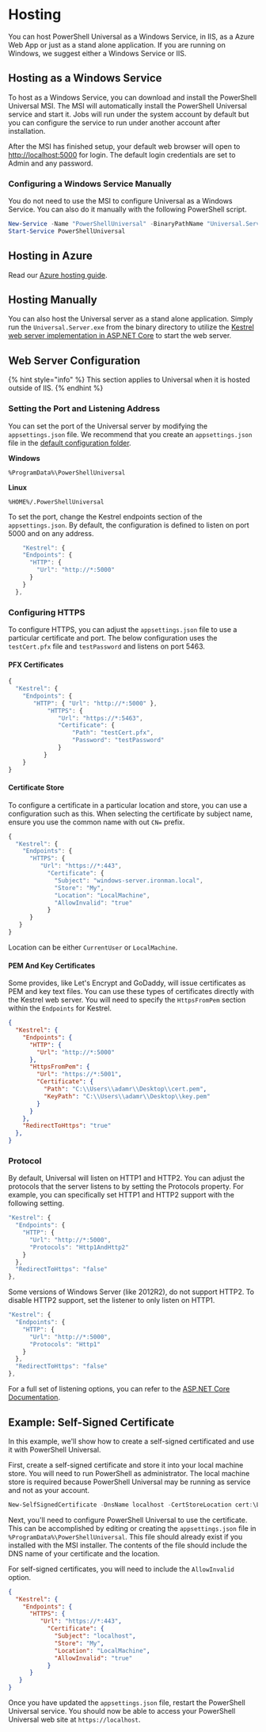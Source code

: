 # Hosting

You can host PowerShell Universal as a Windows Service, in IIS, as a Azure Web App or just as a stand alone application. If you are running on Windows, we suggest either a Windows Service or IIS.

## Hosting as a Windows Service

To host as a Windows Service, you can download and install the PowerShell Universal MSI. The MSI will automatically install the PowerShell Universal service and start it. Jobs will run under the system account by default but you can configure the service to run under another account after installation.

After the MSI has finished setup, your default web browser will open to [http://localhost:5000](http://localhost:5000) for login. The default login credentials are set to Admin and any password.

### Configuring a Windows Service Manually

You do not need to use the MSI to configure Universal as a Windows Service. You can also do it manually with the following PowerShell script.

```powershell
New-Service -Name "PowerShellUniversal" -BinaryPathName "Universal.Server.exe --service" -Description "PowerShell Universal server service." -DisplayName "PowerShell Universal" -StartupType Automatic
Start-Service PowerShellUniversal
```

## Hosting in Azure

Read our [Azure hosting guide](azure.md).

## Hosting Manually

You can also host the Universal server as a stand alone application. Simply run the `Universal.Server.exe` from the binary directory to utilize the [Kestrel web server implementation in ASP.NET Core](https://docs.microsoft.com/en-us/aspnet/core/fundamentals/servers/kestrel?view=aspnetcore-3.1) to start the web server.

## Web Server Configuration

{% hint style="info" %}
This section applies to Universal when it is hosted outside of IIS.
{% endhint %}

### Setting the Port and Listening Address

You can set the port of the Universal server by modifying the `appsettings.json` file. We recommend that you create an `appsettings.json` file in the [default configuration folder](https://docs.ironmansoftware.com/config/settings).

**Windows**

`%ProgramData%\PowerShellUniversal`

**Linux**

`%HOME%/.PowerShellUniversal`

To set the port, change the Kestrel endpoints section of the `appsettings.json`. By default, the configuration is defined to listen on port 5000 and on any address.

```javascript
    "Kestrel": {
    "Endpoints": {
      "HTTP": {
        "Url": "http://*:5000"
      }
    }
  },
```

### Configuring HTTPS

To configure HTTPS, you can adjust the `appsettings.json` file to use a particular certificate and port. The below configuration uses the `testCert.pfx` file and `testPassword` and listens on port 5463.

#### PFX Certificates

```javascript
{
  "Kestrel": {
    "Endpoints": {
       "HTTP": { "Url": "http://*:5000" },
           "HTTPS": {
              "Url": "https://*:5463",
              "Certificate": {
                  "Path": "testCert.pfx",
                  "Password": "testPassword"
              }
          }
    }
}
```

#### Certificate Store

To configure a certificate in a particular location and store, you can use a configuration such as this. When selecting the certificate by subject name, ensure you use the common name with out `CN=` prefix.&#x20;

```javascript
{
  "Kestrel": {
    "Endpoints": {
      "HTTPS": {
         "Url": "https://*:443",
           "Certificate": {
             "Subject": "windows-server.ironman.local",
             "Store": "My",
             "Location": "LocalMachine",
             "AllowInvalid": "true"
           }
      }
   }
}
```

Location can be either `CurrentUser` or `LocalMachine`.

#### PEM And Key Certificates

Some provides, like Let's Encrypt and GoDaddy, will issue certificates as PEM and key text files. You can use these types of certificates directly with the Kestrel web server. You will need to specify the `HttpsFromPem` section within the `Endpoints` for Kestrel.&#x20;

```json
{
  "Kestrel": {
    "Endpoints": {
      "HTTP": {
        "Url": "http://*:5000"
      },
      "HttpsFromPem": {
        "Url": "https://*:5001",
        "Certificate": {
          "Path": "C:\\Users\\adamr\\Desktop\\cert.pem",
          "KeyPath": "C:\\Users\\adamr\\Desktop\\key.pem"
        }
      }
    },
    "RedirectToHttps": "true"
  },
}
```

### Protocol

By default, Universal will listen on HTTP1 and HTTP2. You can adjust the protocols that the server listens to by setting the Protocols property. For example, you can specifically set HTTP1 and HTTP2 support with the following setting.

```javascript
"Kestrel": {
  "Endpoints": {
    "HTTP": {
      "Url": "http://*:5000",
      "Protocols": "Http1AndHttp2"
    }
  },
  "RedirectToHttps": "false"
},
```

Some versions of Windows Server (like 2012R2), do not support HTTP2. To disable HTTP2 support, set the listener to only listen on HTTP1.

```javascript
"Kestrel": {
  "Endpoints": {
    "HTTP": {
      "Url": "http://*:5000",
      "Protocols": "Http1"
    }
  },
  "RedirectToHttps": "false"
},
```

For a full set of listening options, you can refer to the [ASP.NET Core Documentation](https://docs.microsoft.com/en-us/aspnet/core/fundamentals/servers/kestrel?view=aspnetcore-3.1#listenoptionsusehttps).

## Example: Self-Signed Certificate&#x20;

In this example, we'll show how to create a self-signed certificated and use it with PowerShell Universal.&#x20;

First, create a self-signed certificate and store it into your local machine store. You will need to run PowerShell as administrator. The local machine store is required because PowerShell Universal may be running as service and not as your account.&#x20;

```powershell
New-SelfSignedCertificate -DnsName localhost -CertStoreLocation cert:\LocalMachine\My
```

Next, you'll need to configure PowerShell Universal to use the certificate. This can be accomplished by editing or creating the `appsettings.json` file in `%ProgramData%\PowerShellUniversal`. This file should already exist if you installed with the MSI installer. The contents of the file should include the DNS name of your certificate and the location.&#x20;

For self-signed certificates, you will need to include the `AllowInvalid` option.&#x20;

```json
{
  "Kestrel": {
    "Endpoints": {
      "HTTPS": {
         "Url": "https://*:443",
           "Certificate": {
             "Subject": "localhost",
             "Store": "My",
             "Location": "LocalMachine",
             "AllowInvalid": "true"
           }
      }
   }
}
```

Once you have updated the `appsettings.json` file, restart the PowerShell Universal service. You should now be able to access your PowerShell Universal web site at `https://localhost`.
